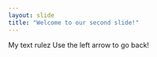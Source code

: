 ```yaml
---
layout: slide
title: "Welcome to our second slide!"
---
```

My text rulez
Use the left arrow to go back!

